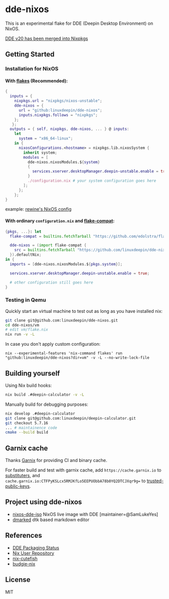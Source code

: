 # dde-nixos

This is an experimental flake for DDE (Deepin Desktop Environment) on NixOS.

[DDE v20 has been merged into Nixpkgs](https://search.nixos.org/options?channel=unstable&from=0&size=50&sort=relevance&type=packages&query=deepin)

## Getting Started

### Installation for NixOS

#### With [flakes](https://nixos.org/manual/nix/stable/command-ref/new-cli/nix3-flake.html) (Recommended):

```nix
{
  inputs = {
    nixpkgs.url = "nixpkgs/nixos-unstable";
    dde-nixos = {
      url = "github:linuxdeepin/dde-nixos";
      inputs.nixpkgs.follows = "nixpkgs";
    };
   };
  outputs = { self, nixpkgs, dde-nixos, ... } @ inputs:
    let
      system = "x86_64-linux";
    in {
      nixosConfigurations.<hostname> = nixpkgs.lib.nixosSystem {
        inherit system;
        modules = [
          dde-nixos.nixosModules.${system}
          {
            services.xserver.desktopManager.deepin-unstable.enable = true;
          }
          ./configuration.nix # your system configuration goes here
        ];
      };
    };
}
```
example: [rewine's NixOS config](https://github.com/wineee/nixos-config/commit/37c70c2c3b2a8e8ee00eba8ea336f67690683de1)


#### With ordinary `configuration.nix` and [flake-compat](https://github.com/edolstra/flake-compat):

```nix
{pkgs, ...}: let
  flake-compat = builtins.fetchTarball "https://github.com/edolstra/flake-compat/archive/master.tar.gz";

  dde-nixos = (import flake-compat {
    src = builtins.fetchTarball "https://github.com/linuxdeepin/dde-nixos/archive/master.tar.gz";
  }).defaultNix;
in {
  imports = [dde-nixos.nixosModules.${pkgs.system}];

  services.xserver.desktopManager.deepin-unstable.enable = true;

  # other configuration still goes here
}
```

### Testing in Qemu

Quickly start an virtual machine to test out as long as you have installed nix:

``` bash
git clone git@github.com:linuxdeepin/dde-nixos.git
cd dde-nixos/vm
# edit vm/flake.nix
nix run -v -L
```
In case you don't apply custom configuration:

`nix --experimental-features 'nix-command flakes' run "github:linuxdeepin/dde-nixos?dir=vm" -v -L --no-write-lock-file`

## Building yourself

Using Nix build hooks:

```bash
nix build .#deepin-calculator -v -L
```

Manually build for debugging purposes:

```bash
nix develop .#deepin-calculator
git clone git@github.com:linuxdeepin/deepin-calculator.git
git checkout 5.7.16
... # maintainence code
cmake --build build
```

## Garnix cache

Thanks [Garnix](https://garnix.io/) for providing CI and binary cache.

For faster build and test with garnix cache, add `https://cache.garnix.io` to [substituters](https://search.nixos.org/options?channel=unstable&show=nix.settings.substituters&from=0&size=50&sort=relevance&type=packages), and `cache.garnix.io:CTFPyKSLcx5RMJKfLo5EEPUObbA78b0YQ2DTCJXqr9g=` to [trusted-public-keys](https://search.nixos.org/options?channel=unstable&show=nix.settings.trusted-public-keys&from=0&size=50&sort=relevance&type=packages).

## Project using dde-nixos

- [nixos-dde-iso](https://github.com/SamLukeYes/nixos-dde-iso) NixOS live image with DDE [maintainer=@SamLukeYes]
- [dmarked](https://github.com/DMarked/DMarked)  dtk based markdown editor

## References
- [DDE Packaging Status](https://github.com/NixOS/nixpkgs/issues/94870)
- [Nix User Repository](https://github.com/nix-community/NUR)
- [nix-cutefish](https://github.com/p3psi-boo/nix-cutefish)
- [budgie-nix](https://github.com/FedericoSchonborn/budgie-nix)

## License

MIT
